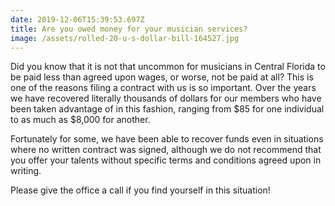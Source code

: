 ```yaml
---
date: 2019-12-06T15:39:53.697Z
title: Are you owed money for your musician services?
image: /assets/rolled-20-u-s-dollar-bill-164527.jpg
---
```

Did you know that it is not that uncommon for musicians in Central Florida to be paid less than agreed upon wages, or worse, not be paid at all? This is one of the reasons filing a contract with us is so important. Over the years we have recovered literally thousands of dollars for our members who have been taken advantage of in this fashion, ranging from $85 for one individual to as much as $8,000 for another.

 

Fortunately for some, we have been able to recover funds even in situations where no written contract was signed, although we do not recommend that you offer your talents without specific terms and conditions agreed upon in writing.



Please give the office a call if you find yourself in this situation!
